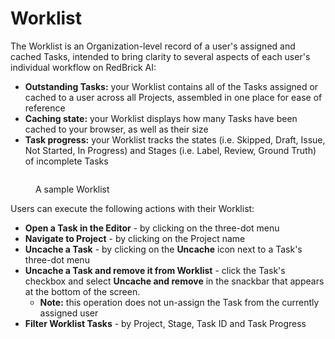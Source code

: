 # Worklist

The Worklist is an Organization-level record of a user's assigned and cached Tasks, intended to bring clarity to several aspects of each user's individual workflow on RedBrick AI:

* **Outstanding Tasks:** your Worklist contains all of the Tasks assigned or cached to a user across all Projects, assembled in one place for ease of reference
* **Caching state:** your Worklist displays how many Tasks have been cached to your browser, as well as their size
* **Task progress:** your Worklist tracks the states (i.e. Skipped, Draft, Issue, Not Started, In Progress) and Stages (i.e. Label, Review, Ground Truth) of incomplete Tasks

<figure><img src="../.gitbook/assets/CleanShot 2024-08-14 at 16.29.44@2x.png" alt=""><figcaption><p>A sample Worklist</p></figcaption></figure>

Users can execute the following actions with their Worklist:

* **Open a Task in the Editor** - by clicking on the three-dot menu
* **Navigate to Project** - by clicking on the Project name
* **Uncache a Task** - by clicking on the **Uncache** icon next to a Task's three-dot menu
* **Uncache a Task and remove it from Worklist** - click the Task's checkbox and select **Uncache and remove** in the snackbar that appears at the bottom of the screen.
  * **Note:** this operation does not un-assign the Task from the currently assigned user
* **Filter Worklist Tasks** - by Project, Stage, Task ID and Task Progress

